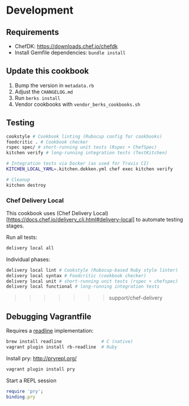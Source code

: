 # Development

## Requirements

* ChefDK: https://downloads.chef.io/chefdk
* Install Gemfile dependencies: `bundle install`

## Update this cookbook

1. Bump the version in `metadata.rb`
2. Adjust the `CHANGELOG.md`
3. Run `berks install`
4. Vendor cookbooks with `vendor_berks_cookbooks.sh`

## Testing

```bash
cookstyle # Cookbook linting (Rubocup config for cookbooks)
foodcritic . # Cookbook checker
rspec spec/ # short-running unit tests (Rspec + ChefSpec)
kitchen verify # long-running integration tests (TestKitchen)

# Integration tests via Docker (as used for Travis CI)
KITCHEN_LOCAL_YAML=.kitchen.dokken.yml chef exec kitchen verify

# Cleanup
kitchen destroy
```

### Chef Delivery Local

This cookbook uses (Chef Delivery Local)[https://docs.chef.io/delivery_cli.html#delivery-local] to automate testing stages.

Run all tests:

```bash
delivery local all
```

Individual phases:

```bash
delivery local lint # Cookstyle (Rubocup-based Ruby style linter)
delivery local syntax # Foodcritic (cookbook checker)
delivery local unit # short-running unit tests (rspec + chefspec)
delivery local functional # long-running integration tests
```

>>>>>>> support/chef-delivery
## Debugging Vagrantfile

Requires a [readline](https://en.wikipedia.org/wiki/GNU_Readline) implementation:
```bash
brew install readline               # C (native)
vagrant plugin install rb-readline  # Ruby
```

Install pry: http://pryrepl.org/
```bash
vagrant plugin install pry
```

Start a REPL session
```ruby
require 'pry';
binding.pry
```
